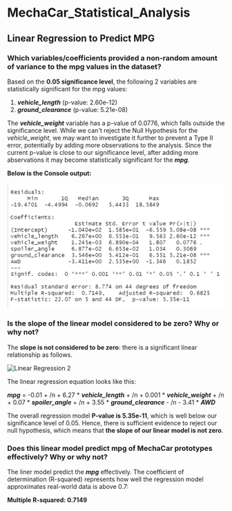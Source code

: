 # MechaCar_Statistical_Analysis

## Linear Regression to Predict MPG

### Which variables/coefficients provided a non-random amount of variance to the mpg values in the dataset?

Based on the **0.05 significance level**, the following 2 variables are statistically significant for the mpg values:

1. ***vehicle_length*** (p-value: 2.60e-12)
2. ***ground_clearance*** (p-value: 5.21e-08)

The ***vehicle_weight*** variable has a p-value of 0.0776, which falls outside the significance level. While we can't reject the Null Hypothesis for the *vehicle_weight*, we may want to investigate it further to prevent a Type II error, potentially by adding more observations to the analysis. Since the current p-value is close to our significance level, after adding more abservations it may become statistically significant for the ***mpg***.

**Below is the Console output:**

![Linear Regression](/Resources/Multiple_Linear_Regression_Analysis.png)

### Is the slope of the linear model considered to be zero? Why or why not?

The **slope is not considered to be zero**: there is a significant linear relationship as follows.

![Linear Regression 2](/Resources/Multiple_Linear_Regression_Analysis2.png)

The linear regression equation looks like this:

***mpg*** = -0.01 +  /n
            + 6.27 * ***vehicle_length*** + /n
            + 0.001 * ***vehicle_weight*** + /n
            + 0.07 * ***spoiler_angle*** + /n
            + 3.55 * ***ground_clearance*** - /n
            - 3.41 * ***AWD***

The overall regression model **P-value is 5.35e-11**, which is well below our significance level of 0.05. Hence, there is sufficient evidence to reject our null hypothesis, which means that **the slope of our linear model is not zero**.

### Does this linear model predict mpg of MechaCar prototypes effectively? Why or why not?

The liner model predict the ***mpg*** effectively. The coefficient of determination (R-squared) represents how well the regression model approximates real-world data is above 0.7: 

**Multiple R-squared:  0.7149**




